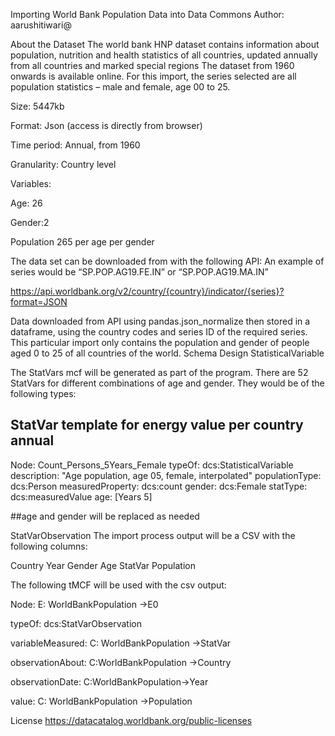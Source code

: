 Importing World Bank Population Data into Data Commons
Author: aarushitiwari@

About the Dataset
The world bank HNP dataset contains information about population, nutrition and health statistics of all countries, updated annually from all countries and marked special regions 
The dataset from 1960 onwards is available online. For this import, the series selected are all population statistics – male and female, age 00 to 25.


Size: 5447kb

Format: Json (access is directly from browser)

Time period: Annual, from 1960

Granularity: Country level

Variables: 

Age: 26
      
Gender:2


Population
265 per age per gender

The data set can be downloaded from  with the following API:
An example of series would be “SP.POP.AG19.FE.IN” or “SP.POP.AG19.MA.IN”


https://api.worldbank.org/v2/country/{country}/indicator/{series}?format=JSON


Data downloaded from API using pandas.json_normalize then stored in a dataframe, using the country codes and series ID of the required series. This particular import only contains the population and gender of people aged 0 to 25 of all countries of the world.
Schema Design
StatisticalVariable

The StatVars mcf will be generated as part of the program. There are 52 StatVars for different combinations of age and gender. They would be of the following types:

## StatVar template for energy value per country annual
Node: Count_Persons_5Years_Female
typeOf: dcs:StatisticalVariable
description: "Age population, age 05, female, interpolated"
populationType: dcs:Person
measuredProperty: dcs:count
gender: dcs:Female
statType: dcs:measuredValue
age: [Years 5]

##age and gender will be replaced as needed








StatVarObservation
The import process output will be a CSV with the following columns:

Country
Year
Gender
Age
StatVar
Population















The following tMCF will be used with the csv output:

Node: E: WorldBankPopulation ->E0

typeOf: dcs:StatVarObservation

variableMeasured: C: WorldBankPopulation ->StatVar

observationAbout: C:WorldBankPopulation ->Country

observationDate: C:WorldBankPopulation->Year

value: C: WorldBankPopulation ->Population




License
https://datacatalog.worldbank.org/public-licenses 

